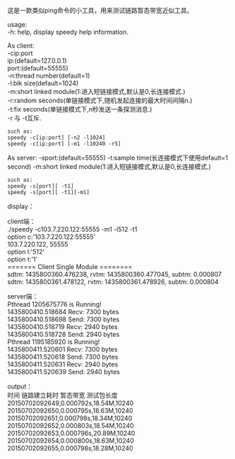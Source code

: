 这是一款类似ping命令的小工具，用来测试链路暂态带宽近似工具。

usage:<br>
		-h: help, display speedy help information.<br>
		
  As client:<br>
    -cip:port<br>
		  ip:(default=127.0.0.1)<br>
		  port:(default=55555)<br>
		-n:thread number(default=1)<br>
		-l:blk size(default=1024)<br>
		-m:short linked module(1:进入短链接模式,默认是0,长连接模式.)<br>
		-r:random seconds(单链接模式下,随机发起连接的最大时间间隔n.)<br>
		-t:fix seconds(单链接模式下,n秒发送一条探测消息.)<br>
		 -r 与 -t互斥.<br>
		 
	such as:
	speedy -c[ip:port] [-n2 -l1024]
	speedy -c[ip:port] [-m1 -l10240 -r5]
	
  As server:
		-sport:(default=55555)
		-t:sample time(长连接模式下使用default=1 second)
		-m:short linked module(1:进入短链接模式,默认是0,长连接模式.)
		
	such as:
	speedy -s[port][ -t1]
	speedy -s[port][ -t1][-m1]

display：<br>

  client端：<br>
  ./speedy -c103.7.220.122:55555 -m1 -l512 -t1<br>
  option c:'103.7.220.122:55555'<br>
  103.7.220.122, 55555<br>
  option l:'512'<br>
  option t:'1'<br>
  ======= Client Single Module ========<br>
  sdtm: 1435800360.476238, rvtm: 1435800360.477045, subtm: 0.000807<br>
  sdtm: 1435800361.478122, rvtm: 1435800361.478926, subtm: 0.000804<br>

  server端：<br>
  Pthread 1205675776 is Running!<br>
  1435800410.518684 Recv: 7300 bytes<br>
  1435800410.518698 Send: 7300 bytes<br>
  1435800410.518719 Recv: 2940 bytes<br>
  1435800410.518728 Send: 2940 bytes<br>
  Pthread 1195185920 is Running!<br>
  1435800411.520601 Recv: 7300 bytes<br>
  1435800411.520618 Send: 7300 bytes<br>
  1435800411.520631 Recv: 2940 bytes<br>
  1435800411.520639 Send: 2940 bytes<br>


output：<br>
  时间      链路建立耗时  暂态带宽  测试包长度<br>
  20150702092649,0.000792s,18.54M,10240<br>
  20150702092650,0.000795s,18.63M,10240<br>
  20150702092651,0.000798s,18.34M,10240<br>
  20150702092652,0.000803s,18.54M,10240<br>
  20150702092653,0.000796s,20.89M,10240<br>
  20150702092654,0.000800s,18.63M,10240<br>
  20150702092655,0.000798s,18.28M,10240<br>
